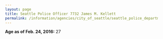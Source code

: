 ```yaml
---
layout: page
title: Seattle Police Officer 7732 James M. Kellett
permalink: /information/agencies/city_of_seattle/seattle_police_department/copbook/7732/
---
```


**Age as of Feb. 24, 2016:** 27
